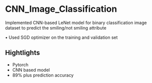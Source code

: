 # CNN_Image_Classification
Implemented CNN-based LeNet model for binary classification image dataset to predict the smiling/not smiling attribute

• Used SGD optimizer on the training and validation set
## Hightlights
* Pytorch
* CNN based model
* 89% plus prediction accuracy 
